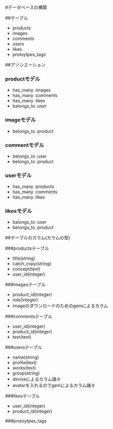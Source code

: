 #データベースの構築

##テーブル

* products
* images
* comments
* users
* likes
* protoytpes_tags

##アソシエーション

### productモデル

+ has_many :images
+ has_many :comments
+ has_many :likes
+ balongs_to :user

### imageモデル

+ belongs_to :product

### commentモデル

+ belongs_to :user
+ belongs_to :product

### userモデル

+ has_many :products
+ has_many :comments
+ has_many :likes

### likesモデル

+ balongs_to :user
+ belongs_to :product

##テーブルのカラム(カラムの型)

###productsテーブル

* title(string)
* catch_copy(string)
* concept(text)
* user_id(integer)

###imagesテーブル

* product_id(integer)
* role(integer)
* imageのダウンロードのためのgemによるカラム

###commentsテーブル

* user_id(integer)
* product_id(integer)
* text(text)

###usersテーブル

* name(string)
* profile(text)
* works(text)
* group(string)
* deviseによるカラム諸々
* avatarを入れるのでgemによるカラム諸々

###likesテーブル

* user_id(integer)
* product_id(integer)

###protoytpes_tags

